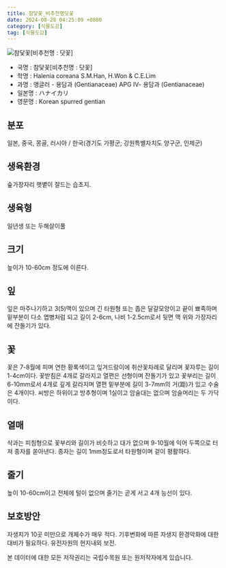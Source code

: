 ```yaml
---
title: 참닻꽃_비추천명닷꽃
date: 2024-08-28 04:25:09 +0800
category: [식물도감]
tag: [식물도감]
---
```




![참닻꽃[비추천명 : 닷꽃]](/fileUpload/plants/basic/Gentianaceae/Halenia/7612/1_th2.JPG)
- 국명 : 참닻꽃[비추천명 : 닷꽃]
- 학명 : Halenia coreana S.M.Han, H.Won & C.E.Lim
- 과명 : 앵글러 - 용담과 (Gentianaceae) APG Ⅳ- 용담과 (Gentianaceae)
- 일본명 : ハナイカリ
- 영문명 : Korean spurred gentian


## 분포
일본, 중국, 몽골, 러시아 / 한국(경기도 가평군; 강원특별자치도 양구군, 인제군) 
## 생육환경
숲가장자리 햇볕이 잘드는 습초지.
## 생육형
일년생 또는 두해살이풀
## 크기
높이가 10-60cm 정도에 이른다.
## 잎
잎은 마주나기하고 3(5)맥이 있으며 긴 타원형 또는 좁은 달걀모양이고 끝이 뾰족하며 밑부분이 다소 엽병처럼 되고 길이 2-6cm, 나비 1-2.5cm로서 뒷면 맥 위와 가장자리에 잔돌기가 있다.
## 꽃
꽃은 7-8월에 피며 연한 황록색이고 잎겨드랑이에 취산꽃차례로 달리며 꽃자루는 길이 1-4cm이다. 꽃받침은 4개로 갈라지고 열편은 선형이며 잔돌기가 있고 꽃부리는 길이 6-10mm로서 4개로 깊게 갈라지며 열편 밑부분에 길이 3-7mm의 거(距)가 있고 수술은 4개이다. 씨방은 하위이고 방추형이며 1실이고 암술대는 없으며 암술머리는 두 가닥이다.
## 열매
삭과는 피침형으로 꽃부리와 길이가 비슷하고 대가 없으며 9-10월에 익어 두쪽으로 터져 종자를 쏟아낸다. 종자는 길이 1mm정도로서 타원형이며 겉이 평활하다.
## 줄기
높이 10-60cm이고 전체에 털이 없으며 줄기는 곧게 서고 4개 능선이 있다.
## 보호방안
자생지가 10곳 미만으로 개체수가 매우 적다. 기후변화에 따른 자생지 환경악화에 대한 대비가 필요하다. 유전자원의 현지내외 보전.






본 데이터에 대한 모든 저작권리는 국립수목원 또는 원저작자에게 있습니다.
